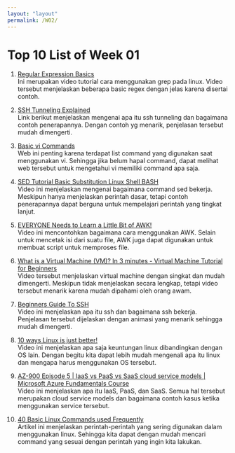 ```yaml
---
layout: "layout"
permalink: /W02/
---
```


# Top 10 List of Week 01

1. [Regular Expression Basics](https://www.youtube.com/watch?v=KJG1dETacLI)<br>
Ini merupakan video tutorial cara menggunakan grep pada linux. Video tersebut menjelaskan beberapa basic regex dengan jelas karena disertai contoh.

2. [SSH Tunneling Explained](https://www.youtube.com/watch?v=AtuAdk4MwWw)<br>
Link berikut menjelaskan mengenai apa itu ssh tunneling dan bagaimana contoh penerapannya. Dengan contoh yg menarik, penjelasan tersebut mudah dimengerti.

3. [Basic vi Commands](https://www.cs.colostate.edu/helpdocs/vi.html)<br>
Web ini penting karena terdapat list command yang digunakan saat menggunakan vi. Sehingga jika belum hapal command, dapat melihat web tersebut untuk mengetahui vi memiliki command apa saja.

4. [SED Tutorial Basic Substitution Linux Shell BASH](https://www.youtube.com/watch?v=32waL1Z9XK0)<br>
Video ini menjelaskan mengenai bagaimana command sed bekerja. Meskipun hanya menjelaskan perintah dasar, tetapi contoh penerapannya dapat berguna untuk mempelajari perintah yang tingkat lanjut.

5. [EVERYONE Needs to Learn a Little Bit of AWK!](https://www.youtube.com/watch?v=jJ02kEETw70)<br>
Video ini mencontohkan bagaimana cara menggunakan AWK. Selain untuk mencetak isi dari suatu file, AWK juga dapat digunakan untuk membuat script untuk memproses file.

6. [What is a Virtual Machine (VM)? In 3 minutes - Virtual Machine Tutorial for Beginners](https://www.youtube.com/watch?v=yIVXjl4SwVo)<br>
Video tersebut menjelaskan virtual machine dengan singkat dan mudah dimengerti. Meskipun tidak menjelaskan secara lengkap, tetapi video tersebut menarik karena mudah dipahami oleh orang awam.

7. [Beginners Guide To SSH](https://www.youtube.com/watch?v=qWKK_PNHnnA)<br>
Video ini menjelaskan apa itu ssh dan bagaimana ssh bekerja. Penjelasan tersebut dijelaskan dengan animasi yang menarik sehingga mudah dimengerti.

8. [10 ways Linux is just better!](https://www.youtube.com/watch?v=mAFMJ1LnQu8)<br>
Video ini menjelaskan apa saja keuntungan linux dibandingkan dengan OS lain. Dengan begitu kita dapat lebih mudah mengenali apa itu linux dan mengapa harus menggunakan OS tersebut.

9. [AZ-900 Episode 5 | IaaS vs PaaS vs SaaS cloud service models | Microsoft Azure Fundamentals Course](https://www.youtube.com/watch?v=9CVBohl6w0Q)<br>
Video ini menjelaskan apa itu IaaS, PaaS, dan SaaS. Semua hal tersebut merupakan cloud service models dan bagaimana contoh kasus ketika menggunakan service tersebut.

10. [40 Basic Linux Commands used Frequently](https://linoxide.com/linux-command/essential-linux-basic-commands/)<br>
Artikel ini menjelaskan perintah-perintah yang sering digunakan dalam menggunakan linux. Sehingga kita dapat dengan mudah mencari command yang sesuai dengan perintah yang ingin kita lakukan.
